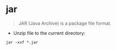 # jar

> JAR (Java Archive) is a package file format.

- Unzip file to the current directory:

`jar -xvf *.jar`
